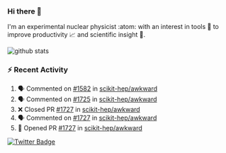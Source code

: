 ### Hi there 👋 

I'm an experimental nuclear physicist :atom: with an interest in tools :wrench: to improve productivity :chart_with_upwards_trend: and scientific insight :telescope:.

![github stats](https://github-readme-stats.vercel.app/api?username=agoose77&show_icons=true&hide_rank=true&hide_title=true&bg_color=30,e76445,904e95&text_color=efe3ec&icon_color=efe3ec)
<!--
**agoose77/agoose77** is a ✨ _special_ ✨ repository because its `README.md` (this file) appears on your GitHub profile.

Here are some ideas to get you started:

- 🔭 I’m currently working on ...
- 🌱 I’m currently learning ...
- 👯 I’m looking to collaborate on ...
- 🤔 I’m looking for help with ...
- 💬 Ask me about ...
- 📫 How to reach me: ...
- 😄 Pronouns: ...
- ⚡ Fun fact: ...
-->

### :zap: Recent Activity
<!--START_SECTION:activity-->
1. 🗣 Commented on [#1582](https://github.com/scikit-hep/awkward/issues/1582) in [scikit-hep/awkward](https://github.com/scikit-hep/awkward)
2. 🗣 Commented on [#1725](https://github.com/scikit-hep/awkward/issues/1725) in [scikit-hep/awkward](https://github.com/scikit-hep/awkward)
3. ❌ Closed PR [#1727](https://github.com/scikit-hep/awkward/pull/1727) in [scikit-hep/awkward](https://github.com/scikit-hep/awkward)
4. 🗣 Commented on [#1727](https://github.com/scikit-hep/awkward/issues/1727) in [scikit-hep/awkward](https://github.com/scikit-hep/awkward)
5. 💪 Opened PR [#1727](https://github.com/scikit-hep/awkward/pull/1727) in [scikit-hep/awkward](https://github.com/scikit-hep/awkward)
<!--END_SECTION:activity-->


[![Twitter Badge](https://img.shields.io/twitter/follow/agoose77?style=flat-square&logo=Twitter&logoColor=white&color=cornflowerblue)](https://twitter.com/agoose77)
